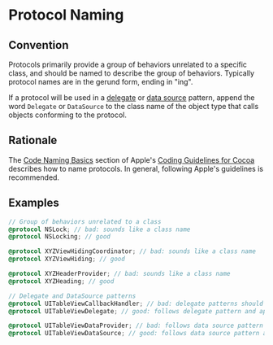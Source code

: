 # Protocol Naming

## Convention

Protocols primarily provide a group of behaviors unrelated to a specific class, and should be named to describe the group of behaviors. Typically protocol names are in the gerund form, ending in "ing".

If a protocol will be used in a [delegate](DelegatesAndDataSources.md) or [data source](DelegatesAndDataSources.md) pattern, append the word `Delegate` or `DataSource` to the class name of the object type that calls objects conforming to the protocol.

## Rationale

The [Code Naming Basics](https://developer.apple.com/library/archive/documentation/Cocoa/Conceptual/CodingGuidelines/Articles/NamingBasics.html#//apple_ref/doc/uid/20001281-BBCHBFAH) section of Apple's [Coding Guidelines for Cocoa](https://developer.apple.com/library/archive/documentation/Cocoa/Conceptual/CodingGuidelines/CodingGuidelines.html) describes how to name protocols. In general, following Apple's guidelines is recommended.

## Examples

```Objective-C
// Group of behaviors unrelated to a class
@protocol NSLock; // bad: sounds like a class name
@protocol NSLocking; // good

@protocol XYZViewHidingCoordinator; // bad: sounds like a class name
@protocol XYZViewHiding; // good

@protocol XYZHeaderProvider; // bad: sounds like a class name
@protocol XYZHeading; // good

// Delegate and DataSource patterns
@protocol UITableViewCallbackHandler; // bad: delegate patterns should append Delegate
@protocol UITableViewDelegate; // good: follows delegate pattern and appends Delegate to UITableView

@protocol UITableViewDataProvider; // bad: follows data source pattern but doesn't append DataSource
@protocol UITableViewDataSource; // good: follows data source pattern and appends DataSource
```
